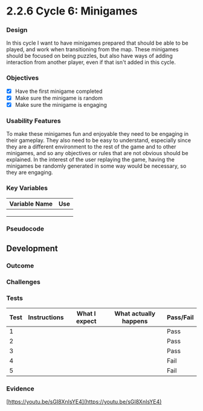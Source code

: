 # 2.2.6 Cycle 6: Minigames

### Design

In this cycle I want to have minigames prepared that should be able to be played, and work when transitioning from the map. These minigames should be focused on being puzzles, but also have ways of adding interaction from another player, even if that isn't added in this cycle.

### Objectives

* [x] Have the first minigame completed
* [x] Make sure the minigame is random&#x20;
* [x] Make sure the minigame is engaging

### Usability Features

To make these minigames fun and enjoyable they need to be engaging in their gameplay. They also need to be easy to understand, especially since they are a different environment to the rest of the game and to other minigames, and so any objectives or rules that are not obvious should be explained. In the interest of the user replaying the game, having the minigames be randomly generated in some way would be necessary, so they are engaging.

### Key Variables

| Variable Name | Use |
| ------------- | --- |
|               |     |
|               |     |
|               |     |

### Pseudocode



## Development

### Outcome



### Challenges



### Tests

| Test | Instructions | What I expect | What actually happens | Pass/Fail |
| ---- | ------------ | ------------- | --------------------- | --------- |
| 1    |              |               |                       | Pass      |
| 2    |              |               |                       | Pass      |
| 3    |              |               |                       | Pass      |
| 4    |              |               |                       | Fail      |
| 5    |              |               |                       | Fail      |

### Evidence

[https://youtu.be/sGI8XnIsYE4](https://youtu.be/sGI8XnIsYE4)
